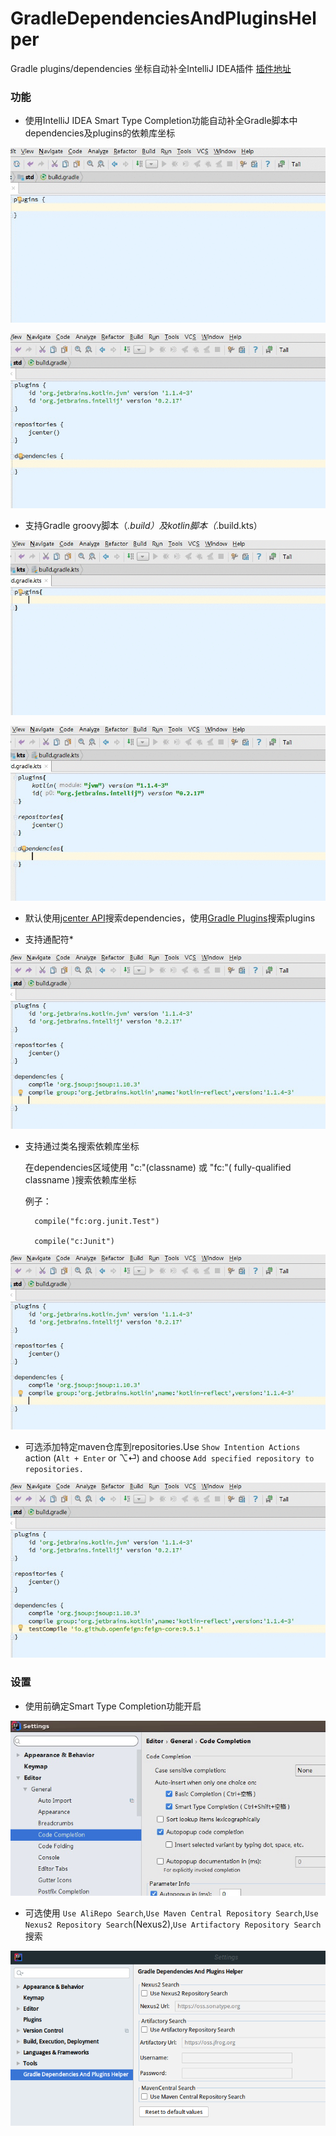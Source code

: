 # GradleDependenciesAndPluginsHelper

Gradle plugins/dependencies 坐标自动补全IntelliJ IDEA插件 [插件地址](https://plugins.jetbrains.com/plugin/10033-gradle-dependencies-and-plugins-helper)


### 功能

* 使用IntelliJ IDEA Smart Type Completion功能自动补全Gradle脚本中dependencies及plugins的依赖库坐标

![](doc/images/plugins.gif)

![](doc/images/dependencies.gif)

* 支持Gradle groovy脚本（*.build）及kotlin脚本（*.build.kts）

![](doc/images/plugins.kts.gif)

![](doc/images/dependencies.kts.gif)


* 默认使用[jcenter API](https://bintray.comdocs/api/)搜索dependencies，使用[Gradle Plugins](https://plugins.gradle.org)搜索plugins

* 支持通配符*

![](doc/images/wildcard.gif)

* 支持通过类名搜索依赖库坐标
    
    在dependencies区域使用 "c:"(classname) 或 "fc:"( fully-qualified classname )搜索依赖库坐标
    
    例子：
    
        compile("fc:org.junit.Test")
    
        compile("c:Junit")

![](doc/images/classname-query.gif)

* 可选添加特定maven仓库到repositories.Use `Show Intention Actions` action (`Alt + Enter` or ⌥⏎) and choose `Add specified repository to repositories.`

![](doc/images/add-repo.gif)

### 设置

* 使用前确定Smart Type Completion功能开启

![](doc/images/smart-type-completion.png)

* 可选使用 `Use AliRepo Search`,`Use Maven Central Repository Search`,`Use Nexus2 Repository Search`(Nexus2),`Use Artifactory Repository Search` 搜索

![](doc/images/settings.png)


